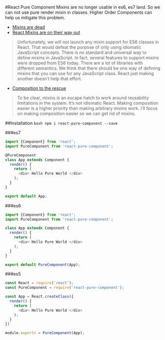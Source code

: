 #React Pure Component
Mixins are no longer usable in es6, es7 land. So we can not use pure render mixin in classes. Higher Order Components can help us mitigate this problem.

- [Mixins are dead]( https://medium.com/@dan_abramov/mixins-are-dead-long-live-higher-order-components-94a0d2f9e750)
- [React Mixins are on their way out](https://facebook.github.io/react/blog/2015/01/27/react-v0.13.0-beta-1.html#mixins)

> Unfortunately, we will not launch any mixin support for ES6 classes in React. That would defeat the purpose of only using idiomatic JavaScript concepts.
> There is no standard and universal way to define mixins in JavaScript. In fact, several features to support mixins were dropped from ES6 today. There are a lot of libraries with different semantics. We think that there should be one way of defining mixins that you can use for any JavaScript class. React just making another doesn’t help that effort.

- [Composition to the rescue](https://github.com/facebook/react/issues/1380#issue-31121026)

> To be clear, mixins is an escape hatch to work around reusability limitations in the system. It’s not idiomatic React. Making composition easier is a higher priority than making arbitrary mixins work. I’ll focus on making composition easier so we can get rid of mixins.

##Installation
``bash
npm i react-pure-component --save
``

###es7
```js
import {Component} from 'react';
import PureComponent from 'react-pure-component';

@PureComponent
class App extends Component {
  render() {
    return (
      <div> Hello Pure World </div>
    );
  }
}

export default App;
```

###es6
```js
import {Component} from 'react';
import PureComponent from 'react-pure-component';

class App extends Component {
  render() {
    return (
      <div> Hello Pure World </div>
    );
  }
}

export default PureComponent(App);
```

###es5
```js
const React = require('react');
const PureComponent = require('react-pure-component');

const App = React.createClass({
  render() {
    return (
      <div> Hello Pure World </div>
    );
  }
})

module.exports = PureComponent(App);
```
